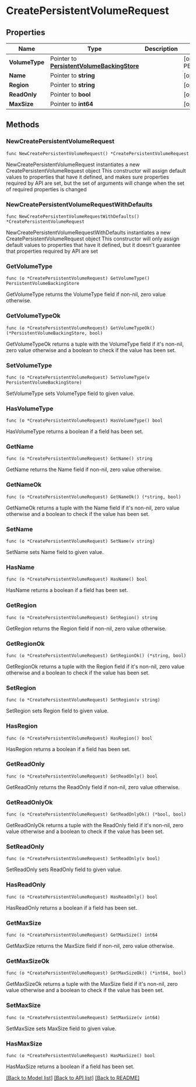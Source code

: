 # CreatePersistentVolumeRequest

## Properties

Name | Type | Description | Notes
------------ | ------------- | ------------- | -------------
**VolumeType** | Pointer to [**PersistentVolumeBackingStore**](PersistentVolumeBackingStore.md) |  | [optional] [default to PERSISTENTVOLUMEBACKINGSTORE_INVALID]
**Name** | Pointer to **string** |  | [optional] 
**Region** | Pointer to **string** |  | [optional] 
**ReadOnly** | Pointer to **bool** |  | [optional] 
**MaxSize** | Pointer to **int64** |  | [optional] 

## Methods

### NewCreatePersistentVolumeRequest

`func NewCreatePersistentVolumeRequest() *CreatePersistentVolumeRequest`

NewCreatePersistentVolumeRequest instantiates a new CreatePersistentVolumeRequest object
This constructor will assign default values to properties that have it defined,
and makes sure properties required by API are set, but the set of arguments
will change when the set of required properties is changed

### NewCreatePersistentVolumeRequestWithDefaults

`func NewCreatePersistentVolumeRequestWithDefaults() *CreatePersistentVolumeRequest`

NewCreatePersistentVolumeRequestWithDefaults instantiates a new CreatePersistentVolumeRequest object
This constructor will only assign default values to properties that have it defined,
but it doesn't guarantee that properties required by API are set

### GetVolumeType

`func (o *CreatePersistentVolumeRequest) GetVolumeType() PersistentVolumeBackingStore`

GetVolumeType returns the VolumeType field if non-nil, zero value otherwise.

### GetVolumeTypeOk

`func (o *CreatePersistentVolumeRequest) GetVolumeTypeOk() (*PersistentVolumeBackingStore, bool)`

GetVolumeTypeOk returns a tuple with the VolumeType field if it's non-nil, zero value otherwise
and a boolean to check if the value has been set.

### SetVolumeType

`func (o *CreatePersistentVolumeRequest) SetVolumeType(v PersistentVolumeBackingStore)`

SetVolumeType sets VolumeType field to given value.

### HasVolumeType

`func (o *CreatePersistentVolumeRequest) HasVolumeType() bool`

HasVolumeType returns a boolean if a field has been set.

### GetName

`func (o *CreatePersistentVolumeRequest) GetName() string`

GetName returns the Name field if non-nil, zero value otherwise.

### GetNameOk

`func (o *CreatePersistentVolumeRequest) GetNameOk() (*string, bool)`

GetNameOk returns a tuple with the Name field if it's non-nil, zero value otherwise
and a boolean to check if the value has been set.

### SetName

`func (o *CreatePersistentVolumeRequest) SetName(v string)`

SetName sets Name field to given value.

### HasName

`func (o *CreatePersistentVolumeRequest) HasName() bool`

HasName returns a boolean if a field has been set.

### GetRegion

`func (o *CreatePersistentVolumeRequest) GetRegion() string`

GetRegion returns the Region field if non-nil, zero value otherwise.

### GetRegionOk

`func (o *CreatePersistentVolumeRequest) GetRegionOk() (*string, bool)`

GetRegionOk returns a tuple with the Region field if it's non-nil, zero value otherwise
and a boolean to check if the value has been set.

### SetRegion

`func (o *CreatePersistentVolumeRequest) SetRegion(v string)`

SetRegion sets Region field to given value.

### HasRegion

`func (o *CreatePersistentVolumeRequest) HasRegion() bool`

HasRegion returns a boolean if a field has been set.

### GetReadOnly

`func (o *CreatePersistentVolumeRequest) GetReadOnly() bool`

GetReadOnly returns the ReadOnly field if non-nil, zero value otherwise.

### GetReadOnlyOk

`func (o *CreatePersistentVolumeRequest) GetReadOnlyOk() (*bool, bool)`

GetReadOnlyOk returns a tuple with the ReadOnly field if it's non-nil, zero value otherwise
and a boolean to check if the value has been set.

### SetReadOnly

`func (o *CreatePersistentVolumeRequest) SetReadOnly(v bool)`

SetReadOnly sets ReadOnly field to given value.

### HasReadOnly

`func (o *CreatePersistentVolumeRequest) HasReadOnly() bool`

HasReadOnly returns a boolean if a field has been set.

### GetMaxSize

`func (o *CreatePersistentVolumeRequest) GetMaxSize() int64`

GetMaxSize returns the MaxSize field if non-nil, zero value otherwise.

### GetMaxSizeOk

`func (o *CreatePersistentVolumeRequest) GetMaxSizeOk() (*int64, bool)`

GetMaxSizeOk returns a tuple with the MaxSize field if it's non-nil, zero value otherwise
and a boolean to check if the value has been set.

### SetMaxSize

`func (o *CreatePersistentVolumeRequest) SetMaxSize(v int64)`

SetMaxSize sets MaxSize field to given value.

### HasMaxSize

`func (o *CreatePersistentVolumeRequest) HasMaxSize() bool`

HasMaxSize returns a boolean if a field has been set.


[[Back to Model list]](../README.md#documentation-for-models) [[Back to API list]](../README.md#documentation-for-api-endpoints) [[Back to README]](../README.md)


